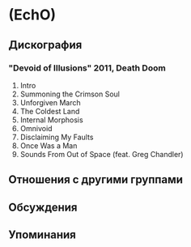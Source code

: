 # (EchO)



## Дискография

### "Devoid of Illusions" 2011, Death Doom

1. Intro
2. Summoning the Crimson Soul
3. Unforgiven March
4. The Coldest Land
5. Internal Morphosis
6. Omnivoid
7. Disclaiming My Faults
8. Once Was a Man
9. Sounds From Out of Space (feat. Greg Chandler)


## Отношения с другими группами


## Обсуждения


## Упоминания

